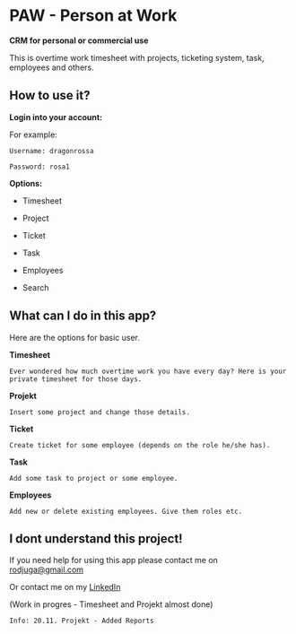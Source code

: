 # PAW - Person at Work 
**CRM for personal or commercial use**

This is overtime work timesheet with projects, ticketing system, task, employees and others.

## How to use it?

**Login into your account:**

For example:
```
Username: dragonrossa

Password: rosa1
```
**Options:**

- Timesheet

- Project

- Ticket

- Task

- Employees

- Search

## What can I do in this app?

Here are the options for basic user.

**Timesheet**

`Ever wondered how much overtime work you have every day?
 Here is your private timesheet for those days.`

**Projekt**

`Insert some project and change those details.`

**Ticket**

`Create ticket for some employee (depends on the role he/she has).`

**Task**

`Add some task to project or some employee.`

**Employees**

`Add new or delete existing employees.
Give them roles etc.`


## I dont understand this project!

If you need help for using this app please contact me on rodjuga@gmail.com

Or contact me on my [LinkedIn](https://www.linkedin.com/in/rosana-%C4%91uga-3b1826bb/)

(Work in progres - Timesheet and Projekt almost done)

`Info:
20.11. Projekt - Added Reports`

